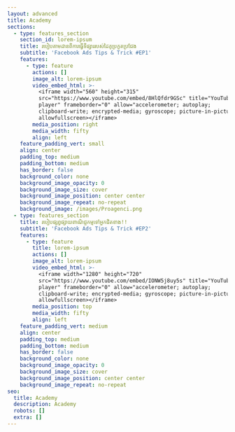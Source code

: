 ```yaml
---
layout: advanced
title: Academy
sections:
  - type: features_section
    section_id: lorem-ipsum
    title: របៀបតាមដានពីការធ្វើទីផ្សាររបស់ដៃគូប្រកួតប្រជែង
    subtitle: 'Facebook Ads Tips & Trick #EP1'
    features:
      - type: feature
        actions: []
        image_alt: lorem-ipsum
        video_embed_html: >-
          <iframe width="560" height="315"
          src="https://www.youtube.com/embed/8HlQfdr9GSc" title="YouTube video
          player" frameborder="0" allow="accelerometer; autoplay;
          clipboard-write; encrypted-media; gyroscope; picture-in-picture"
          allowfullscreen></iframe>
        media_position: right
        media_width: fifty
        align: left
    feature_padding_vert: small
    align: center
    padding_top: medium
    padding_bottom: medium
    has_border: false
    background_color: none
    background_image_opacity: 0
    background_image_size: cover
    background_image_position: center center
    background_image_repeat: no-repeat
    background_image: /images/Proagenci.png
  - type: features_section
    title: របៀបផ្សព្វផ្សាយពាណិជ្ចកម្មទៅអ្នកជិតខាង!!
    subtitle: 'Facebook Ads Tips & Trick #EP2'
    features:
      - type: feature
        title: lorem-ipsum
        actions: []
        image_alt: lorem-ipsum
        video_embed_html: >-
          <iframe width="1280" height="720"
          src="https://www.youtube.com/embed/IONW5j8uy5s" title="YouTube video
          player" frameborder="0" allow="accelerometer; autoplay;
          clipboard-write; encrypted-media; gyroscope; picture-in-picture"
          allowfullscreen></iframe>
        media_position: top
        media_width: fifty
        align: left
    feature_padding_vert: medium
    align: center
    padding_top: medium
    padding_bottom: medium
    has_border: false
    background_color: none
    background_image_opacity: 0
    background_image_size: cover
    background_image_position: center center
    background_image_repeat: no-repeat
seo:
  title: Academy
  description: Academy
  robots: []
  extra: []
---
```

